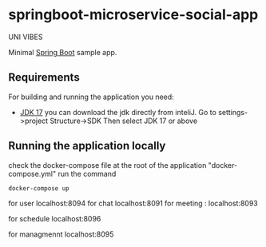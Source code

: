 # springboot-microservice-social-app
 UNI VIBES




Minimal [Spring Boot](http://projects.spring.io/spring-boot/) sample app.

## Requirements

For building and running the application you need:

- [JDK 17](https://www.oracle.com/java/technologies/javase/jdk21-archive-downloads.html)
  you can download the jdk directly from inteliJ.
  Go to settings->project Structure->SDK
  Then select JDK 17 or above

## Running the application locally

check the docker-compose file at the root of the application "docker-compose.yml"
run the command
```shell
docker-compose up
```



for user
localhost:8094
for chat
localhost:8091
for meeting :
localhost:8093

for schedule
localhost:8096

for managmennt
localhost:8095




